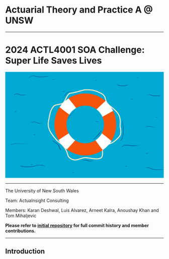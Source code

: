 # Actuarial Theory and Practice A @ UNSW

---
# 2024 ACTL4001 SOA Challenge: Super Life Saves Lives
![](LifeInsurance.gif)

---
The University of New South Wales

Team: ActuaInsight Consulting

Members: Karan Deshwal, Luis Alvarez, Arneet Kalra, Anoushay Khan and Tom Mihaljevic

**Please refer to [initial repository](https://github.com/Tomathy123/ACTL4001) for full commit history and member contributions.**

---

## Introduction
